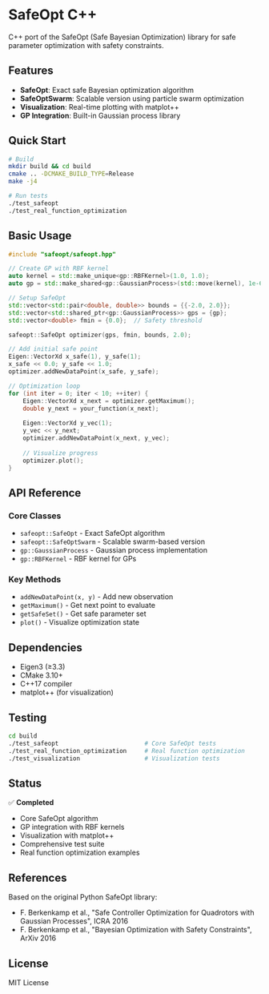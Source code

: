 # SafeOpt C++

C++ port of the SafeOpt (Safe Bayesian Optimization) library for safe parameter optimization with safety constraints.

## Features

- **SafeOpt**: Exact safe Bayesian optimization algorithm
- **SafeOptSwarm**: Scalable version using particle swarm optimization
- **Visualization**: Real-time plotting with matplot++
- **GP Integration**: Built-in Gaussian process library

## Quick Start

```bash
# Build
mkdir build && cd build
cmake .. -DCMAKE_BUILD_TYPE=Release
make -j4

# Run tests
./test_safeopt
./test_real_function_optimization
```

## Basic Usage

```cpp
#include "safeopt/safeopt.hpp"

// Create GP with RBF kernel
auto kernel = std::make_unique<gp::RBFKernel>(1.0, 1.0);
auto gp = std::make_shared<gp::GaussianProcess>(std::move(kernel), 1e-6);

// Setup SafeOpt
std::vector<std::pair<double, double>> bounds = {{-2.0, 2.0}};
std::vector<std::shared_ptr<gp::GaussianProcess>> gps = {gp};
std::vector<double> fmin = {0.0};  // Safety threshold

safeopt::SafeOpt optimizer(gps, fmin, bounds, 2.0);

// Add initial safe point
Eigen::VectorXd x_safe(1), y_safe(1);
x_safe << 0.0; y_safe << 1.0;
optimizer.addNewDataPoint(x_safe, y_safe);

// Optimization loop
for (int iter = 0; iter < 10; ++iter) {
    Eigen::VectorXd x_next = optimizer.getMaximum();
    double y_next = your_function(x_next);
    
    Eigen::VectorXd y_vec(1);
    y_vec << y_next;
    optimizer.addNewDataPoint(x_next, y_vec);
    
    // Visualize progress
    optimizer.plot();
}
```

## API Reference

### Core Classes

- `safeopt::SafeOpt` - Exact SafeOpt algorithm
- `safeopt::SafeOptSwarm` - Scalable swarm-based version
- `gp::GaussianProcess` - Gaussian process implementation
- `gp::RBFKernel` - RBF kernel for GPs

### Key Methods

- `addNewDataPoint(x, y)` - Add new observation
- `getMaximum()` - Get next point to evaluate
- `getSafeSet()` - Get safe parameter set
- `plot()` - Visualize optimization state

## Dependencies

- Eigen3 (≥3.3)
- CMake 3.10+
- C++17 compiler
- matplot++ (for visualization)

## Testing

```bash
cd build
./test_safeopt                        # Core SafeOpt tests
./test_real_function_optimization     # Real function optimization
./test_visualization                  # Visualization tests
```

## Status

✅ **Completed**
- Core SafeOpt algorithm
- GP integration with RBF kernels
- Visualization with matplot++
- Comprehensive test suite
- Real function optimization examples

## References

Based on the original Python SafeOpt library:
- F. Berkenkamp et al., "Safe Controller Optimization for Quadrotors with Gaussian Processes", ICRA 2016
- F. Berkenkamp et al., "Bayesian Optimization with Safety Constraints", ArXiv 2016

## License

MIT License